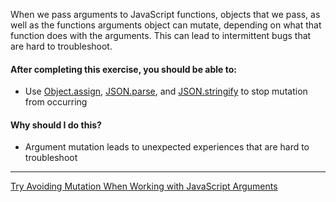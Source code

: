 When we pass arguments to JavaScript functions, objects that we pass, as well as the functions arguments object can mutate, depending on what that function does with the arguments. This can lead to intermittent bugs that are hard to troubleshoot.

#### After completing this exercise, you should be able to:

* Use [Object.assign](https://developer.mozilla.org/en-US/docs/Web/JavaScript/Reference/Global_Objects/Object/assign), [JSON.parse](https://developer.mozilla.org/en-US/docs/Web/JavaScript/Reference/Global_Objects/JSON/parse), and [JSON.stringify](https://developer.mozilla.org/en-US/docs/Web/JavaScript/Reference/Global_Objects/JSON/stringify) to stop mutation from occurring

#### Why should I do this?

* Argument mutation leads to unexpected experiences that are hard to troubleshoot

----------------------------------
[Try Avoiding Mutation When Working with JavaScript Arguments](../exercises/130-argument-mutability)
